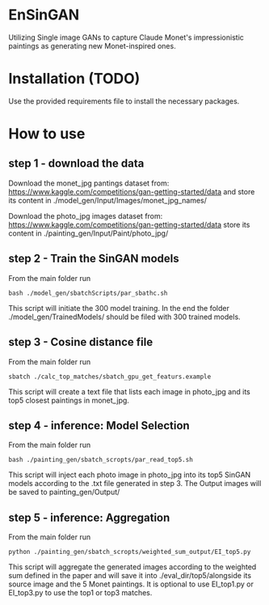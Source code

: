 # EnSinGAN
Utilizing Single image GANs to capture Claude Monet's impressionistic paintings as generating new Monet-inspired ones.

# Installation (TODO)
Use the provided requirements file to install the necessary packages.

# How to use
## step 1 - download the data
Download the monet_jpg pantings dataset from: https://www.kaggle.com/competitions/gan-getting-started/data
and store its content in ./model_gen/Input/Images/monet_jpg_names/ 

Download the photo_jpg images dataset from: https://www.kaggle.com/competitions/gan-getting-started/data
store its content in ./painting_gen/Input/Paint/photo_jpg/

## step 2 - Train the SinGAN models
From the main folder run
```
bash ./model_gen/sbatchScripts/par_sbathc.sh
```
This script will initiate the 300 model training. In the end the folder ./model_gen/TrainedModels/ should be filed with 300 trained models.


## step 3 - Cosine distance file
From the main folder run
```
sbatch ./calc_top_matches/sbatch_gpu_get_featurs.example
```
This script will create a text file that lists each image in photo_jpg and its top5 closest paintings in monet_jpg.

## step 4 - inference: Model Selection
From the main folder run
```
bash ./painting_gen/sbatch_scropts/par_read_top5.sh
```
This script will inject each photo image in photo_jpg into its top5 SinGAN models according to the .txt file generated in step 3. The Output images will be saved to painting_gen/Output/

## step 5 - inference: Aggregation
From the main folder run
```
python ./painting_gen/sbatch_scropts/weighted_sum_output/EI_top5.py
```
This script will aggregate the generated images according to the weighted sum defined in the paper and will save it into ./eval_dir/top5/alongside its source image and the 5 Monet paintings. It is optional to use EI_top1.py or EI_top3.py to use the top1 or top3 matches.
